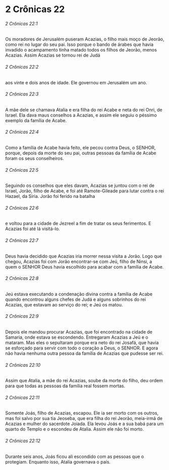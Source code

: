 # 2 Crônicas 22

###### 2 Crônicas 22:1

Os moradores de Jerusalém puseram Acazias, o filho mais moço de Jeorão, como rei no lugar do seu pai. Isso porque o bando de árabes que havia invadido o acampamento tinha matado todos os filhos de Jeorão, menos Acazias. Assim Acazias se tornou rei de Judá

###### 2 Crônicas 22:2

aos vinte e dois anos de idade. Ele governou em Jerusalém um ano.

###### 2 Crônicas 22:3

A mãe dele se chamava Atalia e era filha do rei Acabe e neta do rei Onri, de Israel. Ela dava maus conselhos a Acazias, e assim ele seguiu o péssimo exemplo da família de Acabe.

###### 2 Crônicas 22:4

Como a família de Acabe havia feito, ele pecou contra Deus, o SENHOR, porque, depois da morte do seu pai, outras pessoas da família de Acabe foram os seus conselheiros.

###### 2 Crônicas 22:5

Seguindo os conselhos que eles davam, Acazias se juntou com o rei de Israel, Jorão, filho de Acabe, e foi até Ramote-Gileade para lutar contra o rei Hazael, da Síria. Jorão foi ferido na batalha

###### 2 Crônicas 22:6

e voltou para a cidade de Jezreel a fim de tratar os seus ferimentos. E Acazias foi até lá visitá-lo.

###### 2 Crônicas 22:7

Deus havia decidido que Acazias iria morrer nessa visita a Jorão. Logo que chegou, Acazias foi com Jorão encontrar-se com Jeú, filho de Ninsi, a quem o SENHOR Deus havia escolhido para acabar com a família de Acabe.

###### 2 Crônicas 22:8

Jeú estava executando a condenação divina contra a família de Acabe quando encontrou alguns chefes de Judá e alguns sobrinhos do rei Acazias, que estavam ao serviço do rei; e Jeú os matou.

###### 2 Crônicas 22:9

Depois ele mandou procurar Acazias, que foi encontrado na cidade de Samaria, onde estava se escondendo. Entregaram Acazias a Jeú e o mataram. Mas eles o sepultaram porque era neto do rei Josafá, que havia se esforçado para servir com todo o coração a Deus, o SENHOR. E agora não havia nenhuma outra pessoa da família de Acazias que pudesse ser rei.

###### 2 Crônicas 22:10

Assim que Atalia, a mãe do rei Acazias, soube da morte do filho, deu ordem para que todas as pessoas da família real fossem mortas.

###### 2 Crônicas 22:11

Somente Joás, filho de Acazias, escapou. Ele ia ser morto com os outros, mas foi salvo por sua tia Jeoseba, que era filha do rei Jeorão, meia-irmã de Acazias e mulher do sacerdote Joiada. Ela levou Joás e a sua babá para um quarto do Templo e o escondeu de Atalia. Assim ele não foi morto.

###### 2 Crônicas 22:12

Durante seis anos, Joás ficou ali escondido com as pessoas que o protegiam. Enquanto isso, Atalia governava o país.

